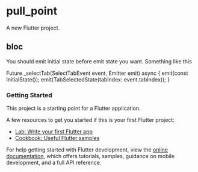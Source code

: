 # pull_point

A new Flutter project.

## bloc

You should emit initial state before emit state you want. Something like this

Future<void> _selectTab(SelectTabEvent event, Emitter<HomeState> emit) async {
    emit(const InitialState());
    emit(TabSelectedState(tabIndex: event.tabIndex));
}

### Getting Started

This project is a starting point for a Flutter application.

A few resources to get you started if this is your first Flutter project:

- [Lab: Write your first Flutter app](https://docs.flutter.dev/get-started/codelab)
- [Cookbook: Useful Flutter samples](https://docs.flutter.dev/cookbook)

For help getting started with Flutter development, view the
[online documentation](https://docs.flutter.dev/), which offers tutorials,
samples, guidance on mobile development, and a full API reference.
